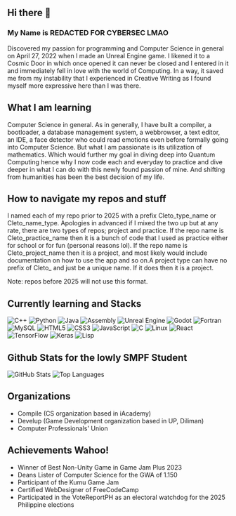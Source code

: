 ## Hi there 👋 
### My Name is REDACTED FOR CYBERSEC LMAO
Discovered my passion for programming and Computer Science in general on April 27, 2022 when I made an Unreal Engine game. I likened it to a Cosmic Door in which once opened it can never be closed
and I entered in it and immediately fell in love with the world of Computing. In a way, it saved me from my instability that I experienced in Creative Writing as I found myself more expressive here
than I was there.

## What I am learning
Computer Science in general. As in generally, I have built a compiler, a bootloader, a database management system, a webbrowser, a text editor, an IDE, a face detector who could read emotions even before 
formally going into Computer Science. But what I am passionate is its utilization of mathematics. Which would further my goal in diving deep into Quantum Computing hence why I now code each and everyday
to practice and dive deeper in what I can do with this newly found passion of mine. And shifting from humanities has been the best decision of my life.

## How to navigate my repos and stuff
I named each of my repo prior to 2025 with a prefix Cleto_type_name or Cleto_name_type. Apologies in advanced if I mixed the two up but at any rate, there are two types of repos; project and practice.
If the repo name is Cleto_practice_name then it is a bunch of code that I used as practice either for school or for fun (personal reasons lol).
If the repo name is Cleto_project_name then it is a project, and most likely would include documentation on how to use the app and so on.A project type can have no prefix of Cleto_ and just be a unique name.
If it does then it is a project.

Note: repos before 2025 will not use this format.

## Currently learning and Stacks
![C++](https://img.shields.io/badge/C++-00599C?style=for-the-badge&logo=c%2B%2B&logoColor=white) ![Python](https://img.shields.io/badge/Python-3776AB?style=for-the-badge&logo=python&logoColor=white) ![Java](https://img.shields.io/badge/Java-ED8B00?style=for-the-badge&logo=java&logoColor=white) 
![Assembly](https://img.shields.io/badge/Assembly-000000?style=for-the-badge&logo=assembly&logoColor=white) 
![Unreal Engine](https://img.shields.io/badge/Unreal_Engine-313131?style=for-the-badge&logo=unrealengine&logoColor=white)
![Godot](https://img.shields.io/badge/Godot-429CAA?style=for-the-badge&logo=godot&logoColor=white)
![Fortran](https://img.shields.io/badge/Fortran-4AB547?style=for-the-badge&logo=fortran&logoColor=white)
![MySQL](https://img.shields.io/badge/MySQL-00000F?style=for-the-badge&logo=mysql&logoColor=white)
![HTML5](https://img.shields.io/badge/HTML5-E34F26?style=for-the-badge&logo=html5&logoColor=white)
![CSS3](https://img.shields.io/badge/CSS3-1572B6?style=for-the-badge&logo=css3&logoColor=white)
![JavaScript](https://img.shields.io/badge/JavaScript-F7DF1E?style=for-the-badge&logo=javascript&logoColor=black)
![C](https://img.shields.io/badge/C-A8B9CC?style=for-the-badge&logo=c&logoColor=black)
![Linux](https://img.shields.io/badge/Linux-FCC624?style=for-the-badge&logo=linux&logoColor=black)
![React](https://img.shields.io/badge/React-61DAFB?style=for-the-badge&logo=react&logoColor=black)
![TensorFlow](https://img.shields.io/badge/TensorFlow-FF6F00?style=for-the-badge&logo=tensorflow&logoColor=white)
![Keras](https://img.shields.io/badge/Keras-D00000?style=for-the-badge&logo=keras&logoColor=white)
![Lisp](https://img.shields.io/badge/Lisp-4C0099?style=for-the-badge&logo=lisp&logoColor=white)

## Github Stats for the lowly SMPF Student

![GitHub Stats](https://github-readme-stats.vercel.app/api?username=ArtemioVibora&show_icons=true&count_private=true&theme=radical)
![Top Languages](https://github-readme-stats.vercel.app/api/top-langs/?username=ArtemioVibora&layout=compact&theme=radical)

## Organizations
* Compile (CS organization based in iAcademy)
* Develup (Game Development organization based in UP, Diliman)
* Computer Professionals' Union

## Achievements Wahoo!
* Winner of Best Non-Unity Game in Game Jam Plus 2023
* Deans Lister of Computer Science for the GWA of 1.150
* Participant of the Kumu Game Jam
* Certified WebDesigner of FreeCodeCamp
* Participated in the VoteReportPH as an electoral watchdog for the 2025 Philippine elections

<!--
**ArtemioVibora/ArtemioVibora** is a ✨ _special_ ✨ repository because its `README.md` (this file) appears on your GitHub profile.

Here are some ideas to get you started:

- 🔭 I’m currently working on ... 
- 🌱 I’m currently learning ...
- 👯 I’m looking to collaborate on ...
- 🤔 I’m looking for help with ...
- 💬 Ask me about ...
- 📫 How to reach me: ...
- 😄 Pronouns: ...
- ⚡ Fun fact: ...
-->
